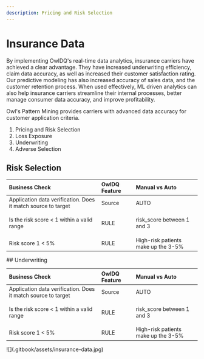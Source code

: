 ```yaml
---
description: Pricing and Risk Selection
---
```


# Insurance Data

By implementing OwlDQ's real-time data analytics, insurance carriers have achieved a clear advantage. They have increased underwriting efficiency, claim data accuracy, as well as increased their customer satisfaction rating. Our predictive modeling has also increased accuracy of sales data, and the customer retention process.  When used effectively, ML driven analytics can also help insurance carriers streamline their internal processes, better manage consumer data accuracy, and improve profitability. 

Owl's Pattern Mining provides carriers with advanced data accuracy for customer application criteria.

1. Pricing and Risk Selection
2. Loss Exposure
3. Underwriting
4. Adverse Selection

## Risk Selection

<table>
  <thead>
    <tr>
      <th style="text-align:left">Business Check</th>
      <th style="text-align:left">OwlDQ Feature</th>
      <th style="text-align:left">Manual vs Auto</th>
    </tr>
  </thead>
  <tbody>
    <tr>
      <td style="text-align:left">Application data verification. Does it match source to target</td>
      <td
      style="text-align:left">Source</td>
        <td style="text-align:left">AUTO</td>
    </tr>
    <tr>
      <td style="text-align:left">
        <p>Is the risk score &lt; 1 within a valid range</p>
        <p></p>
      </td>
      <td style="text-align:left">RULE</td>
      <td style="text-align:left">risk_score between 1 and 3</td>
    </tr>
    <tr>
      <td style="text-align:left">Risk score 1 &lt; 5%</td>
      <td style="text-align:left">RULE</td>
      <td style="text-align:left">High-risk patients make up the 3-5%</td>
    </tr>
  </tbody>
</table>## Underwriting

<table>
  <thead>
    <tr>
      <th style="text-align:left">Business Check</th>
      <th style="text-align:left">OwlDQ Feature</th>
      <th style="text-align:left">Manual vs Auto</th>
    </tr>
  </thead>
  <tbody>
    <tr>
      <td style="text-align:left">Application data verification. Does it match source to target</td>
      <td
      style="text-align:left">Source</td>
        <td style="text-align:left">AUTO</td>
    </tr>
    <tr>
      <td style="text-align:left">
        <p>Is the risk score &lt; 1 within a valid range</p>
        <p></p>
      </td>
      <td style="text-align:left">RULE</td>
      <td style="text-align:left">risk_score between 1 and 3</td>
    </tr>
    <tr>
      <td style="text-align:left">Risk score 1 &lt; 5%</td>
      <td style="text-align:left">RULE</td>
      <td style="text-align:left">High-risk patients make up the 3-5%</td>
    </tr>
  </tbody>
</table>![](.gitbook/assets/insurance-data.jpg)





